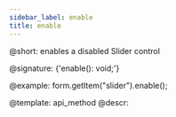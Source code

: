 ```yaml
---
sidebar_label: enable
title: enable
---          
```


@short: enables a disabled Slider control

@signature: {'enable(): void;'}

@example:
form.getItem("slider").enable();

@template: api_method
@descr:
